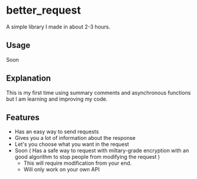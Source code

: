 # better_request
A simple library I made in about 2-3 hours.

## Usage

Soon


## Explanation

This is my first time using summary comments and asynchronous functions but I am learning and improving my code.

## Features

- Has an easy way to send requests
- Gives you a lot of information about the response
- Let's you choose what you want in the request
- Soon ( Has a safe way to request with miltary-grade encryption with an good algorithm to stop people from modifying the request )
  -  This will require modification from your end.
  -  Will only work on your own API

